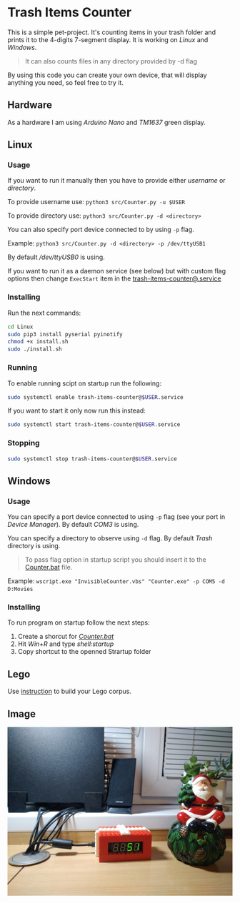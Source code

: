# Trash Items Counter

This is a simple pet-project. It's counting items in your trash folder and prints it to the 4-digits 7-segment display. It is working on *Linux* and *Windows*.

> It can also counts files in any directory provided by -d flag

By using this code you can create your own device, that will display anything you need, so feel free to try it.

## Hardware

As a hardware I am using *Arduino Nano* and *TM1637* green display.

## Linux

### Usage

If you want to run it manually then you have to provide either *username* or *directory*.

To provide username use: `python3 src/Counter.py -u $USER`

To provide directory use: `python3 src/Counter.py -d <directory>`

You can also specify port device connected to by using `-p` flag.

Example: `python3 src/Counter.py -d <directory> -p /dev/ttyUSB1`

By default */dev/ttyUSB0* is using.

If you want to run it as a daemon service (see below) but with custom flag options then change `ExecStart` item in the [trash-items-counter@.service](Linux/trash-items-counter@.service)

### Installing

Run the next commands:

```bash
cd Linux
sudo pip3 install pyserial pyinotify
chmod +x install.sh
sudo ./install.sh
```

### Running

To enable running scipt on startup run the following:

```bash
sudo systemctl enable trash-items-counter@$USER.service
```

If you want to start it only now run this instead:

```bash
sudo systemctl start trash-items-counter@$USER.service
```

### Stopping

```bash
sudo systemctl stop trash-items-counter@$USER.service
```

## Windows

### Usage

You can specify a port device connected to using `-p` flag (see your port in *Device Manager*). By default *COM3* is using.

You can specify a directory to observe using `-d` flag. By default *Trash* directory is using.

> To pass flag option in startup script you should insert it to the [Counter.bat](Windows/Counter.bat) file.

Example: `wscript.exe "InvisibleCounter.vbs" "Counter.exe" -p COM5 -d D:Movies`

### Installing

To run program on startup follow the next steps:

1. Create a shorcut for *[Counter.bat](Windows/Counter.bat)*
2. Hit *Win+R* and type *shell:startup*
3. Copy shortcut to the openned Strartup folder

## Lego

Use [instruction](Lego/instruction.html) to build your Lego corpus.

## Image

![](Corpus.jpg)
